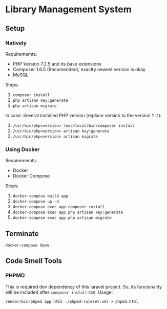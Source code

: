 # Library Management System

## Setup

### Natively

Requirememts:

- PHP Version 7.2.5 and its base extensions
- Composer 1.6.5 (Recomended), exaclty newest version is okay
- MySQL

Steps:

1. `composer install`
2. `php artisan key:generate`
3. `php artisan migrate`

In case: Several installed PHP version (replace version to the version `7.2`):

1. `/usr/bin/php<version> /usr/local/bin/composer install`
2. `/usr/bin/php<version> artisan key:generate`
3. `/usr/bin/php<version> artisan migrate`

### Using Docker

Requirememts:

- Docker
- Docker Compose

Steps:

1. `docker-compose build app`
2. `docker-compose up -d`
3. `docker-compose exec app composer install`
4. `docker-compose exec app php artisan key:generate`
5. `docker-compose exec app php artisan migrate`

## Terminate
`docker-compose down`

## Code Smell Tools

### PHPMD

This is required dev dependency of this laravel project. So, its funcionality will be included after `composer install` ran. Usage:

`vendor/bin/phpmd app html ./phpmd-ruleset.xml > phpmd.html`